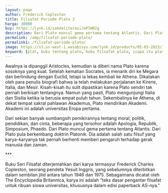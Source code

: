 ```yaml
---
layout: page
author: Frederick Copleston
title: Filsafat Periode Plato 2
harga: 30000
buy: https://lynk.id/sabdaliterasi/ePlWR2g
description: Dari Plato muncul gema pertama tentang Atlantis. Dari Plato pula berkembang doktrin Platonik. Dia adalah salah satu filsuf yang karya-karyanya tak per
permalink: /amp/filsafat-periode-plato/
permalink1: /filsafat-periode-plato/
image: https://s3.us-west-1.wasabisys.com/lynk.id/products/05-03-2023/1677949950117_6801384.svg
keyword: [plat, buku tentang plato, buku filsafat plato, siapa itu plato, biografi plato, pemikiran plato]
---
```

<p>Awalnya ia dipanggil Aristocles, kemudian ia diberi nama Plato karena sosoknya yang kuat. Setelah kematian Socrates, ia menarik diri ke Megara dan berlindung dengan Euclid, tetapi ia lekas kembali ke Athena. Dikatakan oleh para penulis biografi bahwa ia telah melakukan perjalanan ke Kirene, Italia, dan Mesir. Kisah-kisah itu sulit dipastikan karena Plato sendiri tak pernah berkisah tentangnya. Namun yang pasti, Plato mengunjungi Italia dan Sisilia ketika ia berusia empat puluh tahun. Sekembalinya ke Athena, di dekat tempat sakral pahlawan Akademus, Plato mendirikan Akademi. Akademi ini adalah universitas Eropa pertama.</p><p>Dari sekian banyak sumbangsih pemikirannya tentang moral, politik, pendidikan, dan cinta, beberapa yang tersohor adalah Apologia, Republik, Simposium, Phaedo. Dari Plato muncul gema pertama tentang Atlantis. Dari Plato pula berkembang doktrin Platonik. Dia adalah salah satu filsuf yang karya-karyanya tak pernah berhenti memberi pengaruh terhadap gerak manusia dan zaman.</p><p>***</p><p>Buku Seri Filsafat diterjemahkan dari karya termasyur Frederick Charles Copleston, seorang pendeta Yesuit Inggris, yang sebelumnya diterbitkan dalam sembilan jilid antara tahun 1946 dan 1975. Sebagaimana dicatat oleh The Encyclopedia Britannica, karya ini adalah "teks dasar pengantar filsafat untuk ribuan siswa universitas, khususnya dalam edisi paperback AS-nya."</p>